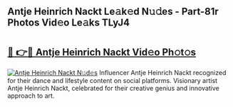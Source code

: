 ## Antje Heinrich Nackt Le𝚊k𝚎d N𝚞𝚍es - Part-81r Photos Vid𝚎o Le𝚊ks TLyJ4

# <h2><a href="http://fb1ks4k.evod.top/?m=Antje+Heinrich+Nackt">🔗 👉🔴 Antje Heinrich Nackt Vid𝚎o Ph𝚘t𝚘s</a></h2>

[![Antje Heinrich Nackt N𝚞d𝚎s](https://i.imgur.com/8V9OHl7.gif)](http://fb1ks4k.evod.top/?m=Antje+Heinrich+Nackt)
Influencer Antje Heinrich Nackt recognized for their dance and lifestyle content on social platforms. Visionary artist Antje Heinrich Nackt, celebrated for their creative genius and innovative approach to art. 
